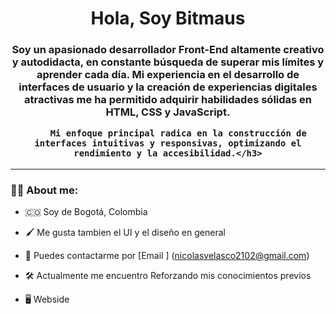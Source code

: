 <div id="header" align="center">
    <h1>Hola, Soy Bitmaus</h1>
    <h3>Soy un apasionado desarrollador Front-End altamente creativo y autodidacta, en constante búsqueda de superar mis límites y aprender cada día. Mi experiencia en el desarrollo de interfaces de usuario y la creación de experiencias digitales atractivas me ha permitido adquirir habilidades sólidas en HTML, CSS y JavaScript.

        Mi enfoque principal radica en la construcción de interfaces intuitivas y responsivas, optimizando el rendimiento y la accesibilidad.</h3>
</div>

---

### 👨‍💻 About me:

- 🇨🇴 Soy de Bogotá, Colombia

- 🖌️ Me gusta tambien el UI y el diseño en general

- 📲 Puedes contactarme por [Email ] (nicolasvelasco2102@gmail.com)

- 🛠️ Actualmente me encuentro Reforzando mis conocimientos previos

- 🖥️ Webside 
